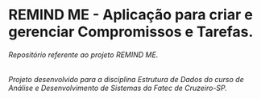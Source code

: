 # REMIND ME - Aplicação para criar e gerenciar Compromissos e Tarefas.

###### Repositório referente ao projeto REMIND ME.
###### Projeto desenvolvido para a disciplina Estrutura de Dados do curso de Análise e Desenvolvimento de Sistemas da Fatec de Cruzeiro-SP.
